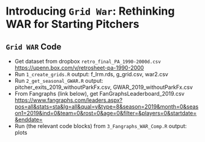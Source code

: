 # Introducing `Grid War`: Rethinking WAR for Starting Pitchers
## `Grid WAR` Code

* Get dataset from dropbox
	`retro_final_PA_1990-2000d.csv`
	https://upenn.box.com/v/retrosheet-pa-1990-2000
* Run `1_create_grids.R`
	output: f_lrm.rds, g_grid.csv, war2.csv
* Run `2_get_seasonal_GWAR.R`
	output: pitcher_exits_2019_withoutParkFx.csv, GWAR_2019_withoutParkFx.csv
* From Fangraphs (link below), get FanGraphsLeaderboard_2019.csv
https://www.fangraphs.com/leaders.aspx?pos=all&stats=sta&lg=all&qual=y&type=8&season=2019&month=0&season1=2019&ind=0&team=0&rost=0&age=0&filter=&players=0&startdate=&enddate=
* Run (the relevant code blocks) from `3_Fangraphs_WAR_Comp.R`
	output: plots

